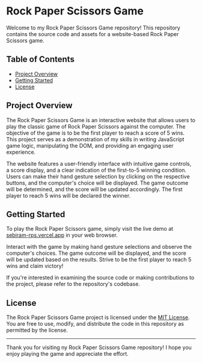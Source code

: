 # Rock Paper Scissors Game

Welcome to my Rock Paper Scissors Game repository! This repository contains the source code and assets for a website-based Rock Paper Scissors game.

## Table of Contents
- [Project Overview](#project-overview)
- [Getting Started](#getting-started)
- [License](#license)

## Project Overview

The Rock Paper Scissors Game is an interactive website that allows users to play the classic game of Rock Paper Scissors against the computer. The objective of the game is to be the first player to reach a score of 5 wins. This project serves as a demonstration of my skills in writing JavaScript game logic, manipulating the DOM, and providing an engaging user experience.

The website features a user-friendly interface with intuitive game controls, a score display, and a clear indication of the first-to-5 winning condition. Users can make their hand gesture selection by clicking on the respective buttons, and the computer's choice will be displayed. The game outcome will be determined, and the score will be updated accordingly. The first player to reach 5 wins will be declared the winner.

## Getting Started

To play the Rock Paper Scissors game, simply visit the live demo at [sebiram-rps.vercel.app](https://sebiram-rps.vercel.app) in your web browser.

Interact with the game by making hand gesture selections and observe the computer's choices. The game outcome will be displayed, and the score will be updated based on the results. Strive to be the first player to reach 5 wins and claim victory!

If you're interested in examining the source code or making contributions to the project, please refer to the repository's codebase.

## License

The Rock Paper Scissors Game project is licensed under the [MIT License](LICENSE). You are free to use, modify, and distribute the code in this repository as permitted by the license.

---

Thank you for visiting ny Rock Paper Scissors Game repository! I hope you enjoy playing the game and appreciate the effort.

